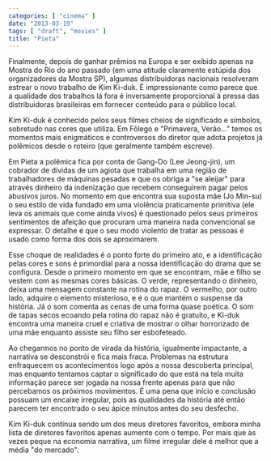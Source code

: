 ```yaml
---
categories: [ "cinema" ]
date: "2013-03-19"
tags: [ "draft", "movies" ]
title: "Pieta"
---
```

Finalmente, depois de ganhar prêmios na Europa e ser exibido apenas na
Mostra do Rio do ano passado (em uma atitude claramente estúpida dos
organizadores da Mostra SP), algumas distribuidoras nacionais resolveram
estrear o novo trabalho de Kim Ki-duk. É impressionante como parece
que a qualidade dos trabalhos lá fora é inversamente proporcional
à pressa das distribuidoras brasileiras em fornecer conteúdo para o
público local.

Kim Ki-duk é conhecido pelos seus filmes cheios de significado e
símbolos, sobretudo nas cores que utiliza. Em Fôlego e "Primavera,
Verão..." temos os momentos mais enigmáticos e controversos do diretor
que adota projetos já polêmicos desde o roteiro (que geralmente também
escreve).

Em Pieta a polêmica fica por conta de Gang-Do (Lee Jeong-jin),
um cobrador de dívidas de um agiota que trabalha em uma região de
trabalhadores de máquinas pesadas e que os obriga a "se aleijar" para
através dinheiro da indenização que recebem conseguirem pagar pelos
abusivos juros. No momento em que encontra sua suposta mãe (Jo Min-su)
o seu estilo de vida fundado em uma violência praticamente primitiva (ele
leva os animais que come ainda vivos) é questionado pelos seus primeiros
sentimentos de afeição que procuram uma maneira nada convencional se
expressar. O detalhe é que o seu modo violento de tratar as pessoas é
usado como forma dos dois se aproximarem.

Esse choque de realidades é o ponto forte do primeiro ato, e
a identificação pelas cores e sons é primordial para a nossa
identificação do drama que se configura. Desde o primeiro momento em
que se encontram, mãe e filho se vestem com as mesmas cores básicas. O
verde, representando o dinheiro, deixa uma mensagem constante na rotina
do rapaz. O vermelho, por outro lado, adquire o elemento misterioso,
e é o que mantém o suspense da história. Já o som comenta as cenas
de uma forma quase poética. O som de tapas secos ecoando pela rotina do
rapaz não é gratuito, e Ki-duk encontra uma maneira cruel e criativa
de mostrar o olhar horrorizado de uma mãe enquanto assiste seu filho
ser esbofeteado.

Ao chegarmos no ponto de virada da história, igualmente impactante,
a narrativa se desconstrói e fica mais fraca. Problemas na estrutura
enfraquecem os acontecimentos logo após a nossa descoberta principal,
mas enquanto tentamos captar o significado do que está na tela muita
informação parece ser jogada na nossa frente apenas para que não
percebamos os próximos movimentos. É uma pena que início e conclusão
possuam um encaixe irregular, pois as qualidades da história até então
parecem ter encontrado o seu ápice minutos antes do seu desfecho.

Kim Ki-duk continua sendo um dos meus diretores favoritos, embora minha
lista de diretores favoritos apenas aumente com o tempo. Por mais que
às vezes peque na economia narrativa, um filme irregular dele é melhor
que a média "do mercado".
